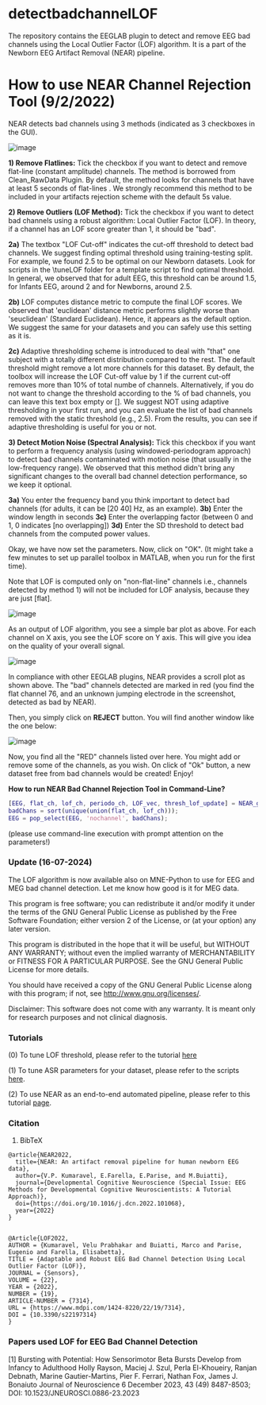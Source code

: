 # detectbadchannelLOF
The repository contains the EEGLAB plugin to detect and remove EEG bad channels using the Local Outlier Factor (LOF) algorithm. It is a part of the Newborn EEG Artifact Removal (NEAR) pipeline.

# How to use NEAR Channel Rejection Tool (9/2/2022) <br />

NEAR detects bad channels using 3 methods (indicated as 3 checkboxes in the GUI). <br />

![image](https://user-images.githubusercontent.com/48288235/153261271-4a48755a-cc89-472f-8442-b93d390524b8.png)

**1) Remove Flatlines:** Tick the checkbox if you want to detect and remove flat-line (constant amplitude) channels. The method is borrowed from Clean_RawData Plugin. By default, the method looks for channels that have at least 5 seconds of flat-lines . We strongly recommend this method to be included in your artifacts rejection scheme with the default 5s value.

**2) Remove Outliers (LOF Method):** Tick the checkbox if you want to detect bad channels using a robust algorithm: Local Outlier Factor (LOF). In theory, if a channel has an LOF score greater than 1, it should be "bad". 

**2a)** The textbox "LOF Cut-off" indicates the cut-off threshold to detect bad channels. We suggest finding optimal threshold using training-testing split. For example, we found 2.5 to be optimal on our Newborn datasets. Look for scripts in the \tuneLOF folder for a template script to find optimal threshold. In general, we observed that for adult EEG, this threshold can be around 1.5, for Infants EEG, around 2 and for Newborns, around 2.5.

**2b)** LOF computes distance metric to compute the final LOF scores. We observed that 'euclidean' distance metric performs slightly worse than 'seuclidean' (Standard Euclidean). Hence, it appears as the default option. We suggest the same for your datasets and you can safely use this setting as it is.

**2c)** Adaptive thresholding scheme is introduced to deal with "that" one subject with a totally different distribution compared to the rest. The default threshold might remove a lot more channels for this dataset. By default, the toolbox will increase the LOF Cut-off value by 1 if the current cut-off removes more than 10% of total numbe of channels. Alternatively, if you do not want to change the threshold according to the % of bad channels, you can leave this text box empty or []. We suggest NOT using adaptive thresholding in your first run, and you can evaluate the list of bad channels removed with the static threshold (e.g., 2.5). From the results, you can see if adaptive thresholding is useful for you or not.

**3) Detect Motion Noise (Spectral Analysis):** Tick this checkbox if you want to perform a frequency analysis (using windowed-periodogram approach) to detect bad channels contaminated with motion noise (that usually in the low-frequency range). We observed that this method didn't bring any significant changes to the overall bad channel detection performance, so we keep it optional. 

**3a)** You enter the frequency band you think important to detect bad channels (for adults, it can be [20 40] Hz, as an example).
**3b)** Enter the window length in seconds 
**3c)** Enter the overlapping factor (between 0 and 1, 0 indicates [no overlapping])
**3d)** Enter the SD threshold to detect bad channels from the computed power values.

Okay, we have now set the parameters. Now, click on "OK". 
(It might take a few minutes to set up parallel toolbox in MATLAB, when you run for the first time).

Note that LOF is computed only on "non-flat-line" channels i.e., channels detected by method 1) will not be included for LOF analysis, because they are just [flat].

![image](https://user-images.githubusercontent.com/48288235/153265410-ca83a801-5ec3-4abd-8a10-3479a05cec1c.png)


As an output of LOF algorithm, you see a simple bar plot as above. For each channel on X axis, you see the LOF score on Y axis. This will give you idea on the quality of your overall signal.


![image](https://user-images.githubusercontent.com/48288235/153265845-b7057d69-f0ab-4c63-8ad3-169ae4cd737a.png)

In compliance with other EEGLAB plugins, NEAR provides a scroll plot as shown above. The "bad" channels detected are marked in red (you find the flat channel 76, and an unknown jumping electrode in the screenshot, detected as bad by NEAR).

Then, you simply click on **REJECT** button. You will find another window like the one below:

![image](https://user-images.githubusercontent.com/48288235/153266592-39b304c0-ce61-46bf-8d32-3460065ec24a.png)

Now, you find all the "RED" channels listed over here. You might add or remove some of the channels, as you wish. On click of "Ok" button, a new dataset free from bad channels would be created! Enjoy!

**How to run NEAR Bad Channel Rejection Tool in Command-Line?**

```Matlab
[EEG, flat_ch, lof_ch, periodo_ch, LOF_vec, thresh_lof_update] = NEAR_getBadChannels(EEG, 1, 5, 1, 2.5, 'seuclidean', 10, 0,[], [], [], [], 0);
badChans = sort(unique(union(flat_ch, lof_ch)));
EEG = pop_select(EEG, 'nochannel', badChans);
```

(please use command-line execution with prompt attention on the parameters!)

### Update (16-07-2024)

The LOF algorithm is now available also on MNE-Python to use for EEG and MEG bad channel detection. Let me know how good is it for MEG data.

This program is free software; you can redistribute it and/or modify it under the terms of the GNU General Public License as published by the Free Software Foundation; either version 2 of the License, or (at your option) any later version. <br />

This program is distributed in the hope that it will be useful, but WITHOUT ANY WARRANTY; without even the implied warranty of MERCHANTABILITY or FITNESS FOR A PARTICULAR PURPOSE. See the GNU General Public License for more details. <br />

You should have received a copy of the GNU General Public License along with this program; if not, see http://www.gnu.org/licenses/.

Disclaimer: This software does not come with any warranty. It is meant only for research purposes and not clinical diagnosis.

### Tutorials

(0) To tune LOF threshold, please refer to the tutorial [here](https://github.com/vpKumaravel/vpkumaravel.github.io/wiki/How-to-tune-LOF-threshold-parameter%3F)

(1) To tune ASR parameters for your dataset, please refer to the scripts [here](https://github.com/vpKumaravel/vpkumaravel.github.io/wiki/How-to-tune-ASR-parameter%3F).

(2) To use NEAR as an end-to-end automated pipeline, please refer to this tutorial [page](https://github.com/vpKumaravel/vpkumaravel.github.io/wiki/Step%E2%80%90by-step-Tutorial-on-Newborns-EEG-Artifact-Removal-(NEAR)-pipeline).

### Citation 

1) BibTeX

```
@article{NEAR2022,
  title={NEAR: An artifact removal pipeline for human newborn EEG data},
  author={V.P. Kumaravel, E.Farella, E.Parise, and M.Buiatti},
  journal={Developmental Cognitive Neuroscience (Special Issue: EEG Methods for Developmental Cognitive Neuroscientists: A Tutorial Approach)},
  doi={https://doi.org/10.1016/j.dcn.2022.101068},
  year={2022}
}


@Article{LOF2022,
AUTHOR = {Kumaravel, Velu Prabhakar and Buiatti, Marco and Parise, Eugenio and Farella, Elisabetta},
TITLE = {Adaptable and Robust EEG Bad Channel Detection Using Local Outlier Factor (LOF)},
JOURNAL = {Sensors},
VOLUME = {22},
YEAR = {2022},
NUMBER = {19},
ARTICLE-NUMBER = {7314},
URL = {https://www.mdpi.com/1424-8220/22/19/7314},
DOI = {10.3390/s22197314}
}
```

### Papers used LOF for EEG Bad Channel Detection

[1] Bursting with Potential: How Sensorimotor Beta Bursts Develop from Infancy to Adulthood
Holly Rayson, Maciej J. Szul, Perla El-Khoueiry, Ranjan Debnath, Marine Gautier-Martins, Pier F. Ferrari, Nathan Fox, James J. Bonaiuto
Journal of Neuroscience 6 December 2023, 43 (49) 8487-8503; DOI: 10.1523/JNEUROSCI.0886-23.2023
